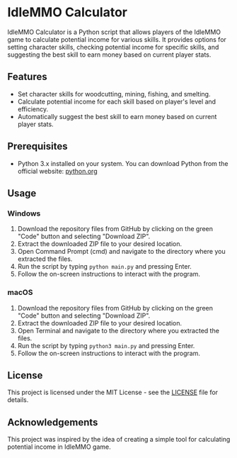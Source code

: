 # IdleMMO Calculator

IdleMMO Calculator is a Python script that allows players of the IdleMMO game to calculate potential income for various skills. It provides options for setting character skills, checking potential income for specific skills, and suggesting the best skill to earn money based on current player stats.

## Features

- Set character skills for woodcutting, mining, fishing, and smelting.
- Calculate potential income for each skill based on player's level and efficiency.
- Automatically suggest the best skill to earn money based on current player stats.

## Prerequisites

- Python 3.x installed on your system. You can download Python from the official website: [python.org](https://www.python.org/downloads/)

## Usage

### Windows

1. Download the repository files from GitHub by clicking on the green "Code" button and selecting "Download ZIP".
2. Extract the downloaded ZIP file to your desired location.
3. Open Command Prompt (cmd) and navigate to the directory where you extracted the files.
4. Run the script by typing `python main.py` and pressing Enter.
5. Follow the on-screen instructions to interact with the program.

### macOS

1. Download the repository files from GitHub by clicking on the green "Code" button and selecting "Download ZIP".
2. Extract the downloaded ZIP file to your desired location.
3. Open Terminal and navigate to the directory where you extracted the files.
4. Run the script by typing `python3 main.py` and pressing Enter.
5. Follow the on-screen instructions to interact with the program.

## License

This project is licensed under the MIT License - see the [LICENSE](LICENSE) file for details.

## Acknowledgements

This project was inspired by the idea of creating a simple tool for calculating potential income in IdleMMO game.
